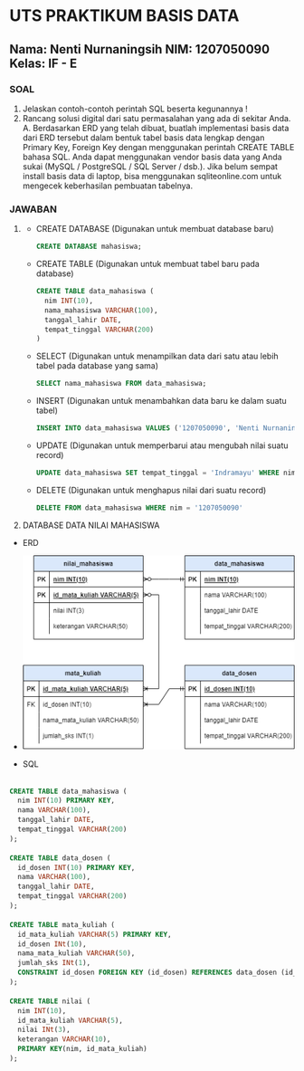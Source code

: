 # UTS PRAKTIKUM BASIS DATA
**Nama: Nenti Nurnaningsih**
**NIM: 1207050090**
**Kelas: IF - E**
---

### SOAL
1. Jelaskan contoh-contoh perintah SQL beserta kegunannya !
2. Rancang solusi digital dari satu permasalahan yang ada di sekitar Anda.
A. Berdasarkan ERD yang telah dibuat, buatlah implementasi basis data dari ERD tersebut dalam bentuk tabel basis data lengkap dengan Primary Key, Foreign Key dengan menggunakan perintah CREATE TABLE bahasa SQL. Anda dapat menggunakan vendor basis data yang Anda sukai (MySQL / PostgreSQL / SQL Server / dsb.). Jika belum sempat install basis data di laptop, bisa menggunakan sqliteonline.com untuk mengecek keberhasilan pembuatan tabelnya.

### JAWABAN
1. - CREATE DATABASE (Digunakan untuk membuat database baru)
      ```sql
      CREATE DATABASE mahasiswa;
      ```
   - CREATE TABLE (Digunakan untuk membuat tabel baru pada database)
      ```sql
      CREATE TABLE data_mahasiswa (
        nim INT(10),
        nama_mahasiswa VARCHAR(100),
        tanggal_lahir DATE,
        tempat_tinggal VARCHAR(200)
      )   
      ```
   - SELECT (Digunakan untuk menampilkan data dari satu atau lebih tabel pada database yang sama)
      ```sql
      SELECT nama_mahasiswa FROM data_mahasiswa;
      ```
   - INSERT (Digunakan untuk menambahkan data baru ke dalam suatu tabel)
      ```sql
      INSERT INTO data_mahasiswa VALUES ('1207050090', 'Nenti Nurnaningsih', '2001-09-30', 'Bandung');
      ```
   - UPDATE (Digunakan untuk memperbarui atau mengubah nilai suatu record)
      ```sql
      UPDATE data_mahasiswa SET tempat_tinggal = 'Indramayu' WHERE nim = '1207050090';
      ```
   - DELETE (Digunakan untuk menghapus nilai dari suatu record)
      ```sql
      DELETE FROM data_mahasiswa WHERE nim = '1207050090'
      ```

2. DATABASE DATA NILAI MAHASISWA
- ERD
- ![ERD](uts-praktikum.drawio.png)

- SQL
```sql

CREATE TABLE data_mahasiswa (
  nim INT(10) PRIMARY KEY,
  nama VARCHAR(100),
  tanggal_lahir DATE,
  tempat_tinggal VARCHAR(200)
);

CREATE TABLE data_dosen (
  id_dosen INT(10) PRIMARY KEY,
  nama VARCHAR(100),
  tanggal_lahir DATE,
  tempat_tinggal VARCHAR(200)
);

CREATE TABLE mata_kuliah (
  id_mata_kuliah VARCHAR(5) PRIMARY KEY,
  id_dosen INt(10),
  nama_mata_kuliah VARCHAR(50),
  jumlah_sks INt(1),
  CONSTRAINT id_dosen FOREIGN KEY (id_dosen) REFERENCES data_dosen (id_dosen)
);

CREATE TABLE nilai (
  nim INT(10),
  id_mata_kuliah VARCHAR(5),
  nilai INt(3),
  keterangan VARCHAR(10),
  PRIMARY KEY(nim, id_mata_kuliah)
);

```
